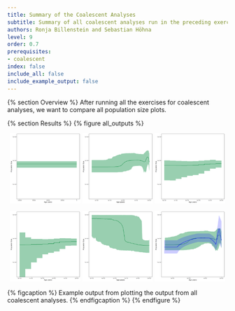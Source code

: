 ```yaml
---
title: Summary of the Coalescent Analyses
subtitle: Summary of all coalescent analyses run in the preceding exercises
authors: Ronja Billenstein and Sebastian Höhna
level: 9
order: 0.7
prerequisites:
- coalescent
index: false
include_all: false
include_example_output: false
---
```


{% section Overview %}
After running all the exercises for coalescent analyses, we want to compare all population size plots.

{% section Results %}
{% figure all_outputs %}
<p align="middle">
  <img src="figures/horses_constant.png" width="32%" />
  <img src="figures/horses_skyline.png" width="32%" />
  <img src="figures/horses_GMRF.png" width="32%" />
</p>
<p align="middle">
  <img src="figures/horses_HSMRF.png" width="32%" />
  <img src="figures/horses_CPP.png" width="32%" />
  <img src="figures/horses_piecewise_6diff.png" width="32%" />
</p>
{% figcaption %}
Example output from plotting the output from all coalescent analyses.
{% endfigcaption %}
{% endfigure %}

